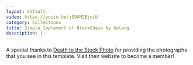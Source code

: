 ```yaml
---
layout: default
video: https://youtu.be/zS94MZBjviU
category: Collections
title: Simple Implement of BlockChain by Golang
description: |
---
```

  A special thanks to [Death to the Stock Photo](http://join.deathtothestockphoto.com/) for providing the photographs that you see in this template.  Visit their website to become a member!